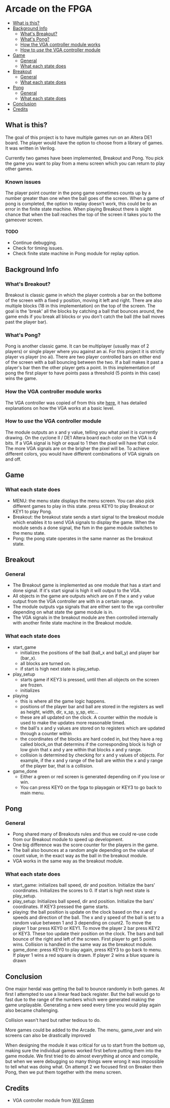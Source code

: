 # Arcade on the FPGA

* [What is this?](./Development-Guide#what-is-this)
* [Background Info](./Development-Guide#background-info)
    * [What's Breakout?](./Development-Guide#whats-breakout)
    * [What's Pong?](./Development-Guide#whats-pong)
    * [How the VGA controller module works](./Development-Guide#how-the-vga-controller-module-works)
    * [How to *use* the VGA controller module](./Development-Guide#how-to-use-the-vga-controller-module)
* [Game](./Development-Guide#menu)
    * [General](./Development-Guide#General)
    * [What each state does](./Development-Guide#what-each-state-does)
* [Breakout](./Development-Guide#breakout)
    * [General](./Development-Guide#General)
    * [What each state does](./Development-Guide#what-each-state-does)
* [Pong](./Development-Guide#breakout)
    * [General](./Development-Guide#General)
    * [What each state does](./Development-Guide#what-each-state-does)
* [Conclusion](./Development-Guide#conclusion)
* [Credits](./Development-Guide#credits)

## What is this?
The goal of this project is to have multiple games run on an Altera DE1 board. The player would have the option to choose from a library of games. It was written in Verilog.

Currently two games have been implemented, Breakout and Pong. You pick the game you want to play from a menu screen which you can return to play other games.

### Known issues
The player point counter in the pong game sometimes counts up by a number greater than one when the ball goes of the screen. 
When a game of pong is completed, the option to replay doesn't work, this could be to an error in the finite state machine.
When playing Breakout there is slight chance that when the ball reaches the top of the screen it takes you to the gameover screen.

#### TODO
* Continue debugging.
* Check for timing issues.
* Check finite state machine in Pong module for replay option.

## Background Info
### What's Breakout?
Breakout is classic game in which the player controls a bar on the bottome of the screen with a fixed y position, moving it left and right. There are also multiple blocks (18 in this implementation) on the top of the screen. The goal is the 'break' all the blocks by catching a ball that bounces around, the game ends if you break all blocks or you don't catch the ball (the ball moves past the player bar).

### What's Pong?
Pong is another classic game. It can be multiplayer (usually max of 2 players) or single player where you against an ai. For this project it is strictly player vs player (no ai). There are two player controlled bars on either end of the screen with a ball bouncing between the two. If a ball makes it past a player's bar then the other player gets a point. In this implementation of pong the first player to have points pass a threshold (5 points in this case) wins the game.

### How the VGA controller module works
The VGA controller was copied of from this site [here](https://timetoexplore.net/blog/arty-fpga-vga-verilog-01), it has detailed explanations on how the VGA works at a basic level.

### How to *use* the VGA controller module
The module outputs an x and y value, telling you what pixel it is currently drawing. On the cyclone II / DE1 Altera board each color on the VGA is 4 bits. If a VGA signal is high or equal to 1 then the pixel will have that color. The more VGA signals are on the brigher the pixel will be. To achieve different colors, you would have different combinations of VGA signals on and off.

## Game
### What each state does
* MENU: the menu state displays the menu screen. You can also pick different games to play in this state. press KEY0 to play Breakout or KEY1 to play Pong.
* Breakout: the breakout state sends a start signal to the breakout module which enables it to send VGA signals to display the game. When the module sends a done signal, the fsm in the game module switches to the menu state.
* Pong: the pong state operates in the same manner as the breakout state.

## Breakout
### General
* The Breakout game is implemented as one module that has a start and done signal. If it's start signal is high it will output to the VGA.
* All objects in the game are outputs which are on if the x and y value output from the VGA controller are with in a certain range. 
* The module outputs vga signals that are either sent to the vga controller depending on what state the game module is in.
* The VGA signals in the breakout module are then controlled internally with another finite state machine in the Breakout module.

### What each state does
* start_game
   * initializes the positions of the ball (ball_x and ball_y) and player bar (bar_x).
   * all blocks are turned on.
   * if start is high next state is play_setup.
* play_setup
   * starts game if KEY3 is pressed, until then all objects on the screen are frozen.
   * initializes 
* playing 
   * this is where all the game logic happens.
   * positions of the player bar and ball are stored in the registers as well as height, width, dir, x_sp, y_sp, etc...
   * these are all updated on the clock. A counter within the module is used to make the updates more reasonable timed.
   * the ball's x and y values are stored on to registers which are updated through a counter within
   * the coordinates of the blocks are hard coded in, but they have a reg called block_on that determins if the corresponding block is high or low givin that x and y are within that blocks x and y range.
   * collision is determined by checking for x and y values of objects. For example, if the x and y range of the ball are within the x and y range of the player bar, that is a collision. 
* game_done
   * Either a green or red screen is generated depending on if you lose or win.
   * You can press KEY0 on the fpga to playagain or KEY3 to go back to main menu.

## Pong
### General
* Pong shared many of Breakouts rules and thus we could re-use code from our Breakout module to speed up development.
* One big difference was the score counter for the players in the game.
* The ball also bounces at a random angle depending on the value of count value, in the exact way as the ball in the breakout module.
* VGA works in the same way as the breakout module.

### What each state does
* start_game: initializes ball speed, dir and position. Initialize the bars' coordinates. Initializes the scores to 0. If start is high next state is play_setup.
* play_setup: Initializes ball speed, dir and position. Initialize the bars' coordinates. 
If KEY3 pressed the game starts.
* playing: the ball position is update on the clock based on the x and y speeds and direction of the ball. The x and y speed of the ball is set to a random value between 1 and 3 depending on count2. To move the player 1 bar press KEY0 or KEY1. To move the player 2 bar press KEY2 or KEY3. These too update their position on the clock. The bars and ball bounce of the right and left of the screen. First player to get 5 points wins. Collision is handled in the same way as the breakout module.
* game_done: press KEY0 to play again, press KEY3 to go back to menu. If player 1 wins a red square is drawn. If player 2 wins a blue square is drawn

## Conclusion
One major herdal was getting the ball to bounce randomly in both games. At first I attempted to use a linear fead back register. But the ball would go to fast due to the range of the numbers which were generated making the game unplayable. Generating a new seed every time you would play again also became challenging. 

Collision wasn't hard but rather tedious to do. 

More games could be added to the Arcade. The menu, game_over and win screens can also be drastically improved

When designing the module it was critical for us to start from the bottom up, making sure the individual games worked first before putting them into the game module. We first tried to do almost everything at once and compile, but when we were debugging so many things were wrong it was impossible to tell what was doing what. On attempt 2 we focused first on Breaker then Pong, then we put them together with the menu screen.

## Credits
* VGA controller module from [Will Green](https://timetoexplore.net/blog/arty-fpga-vga-verilog-01)
